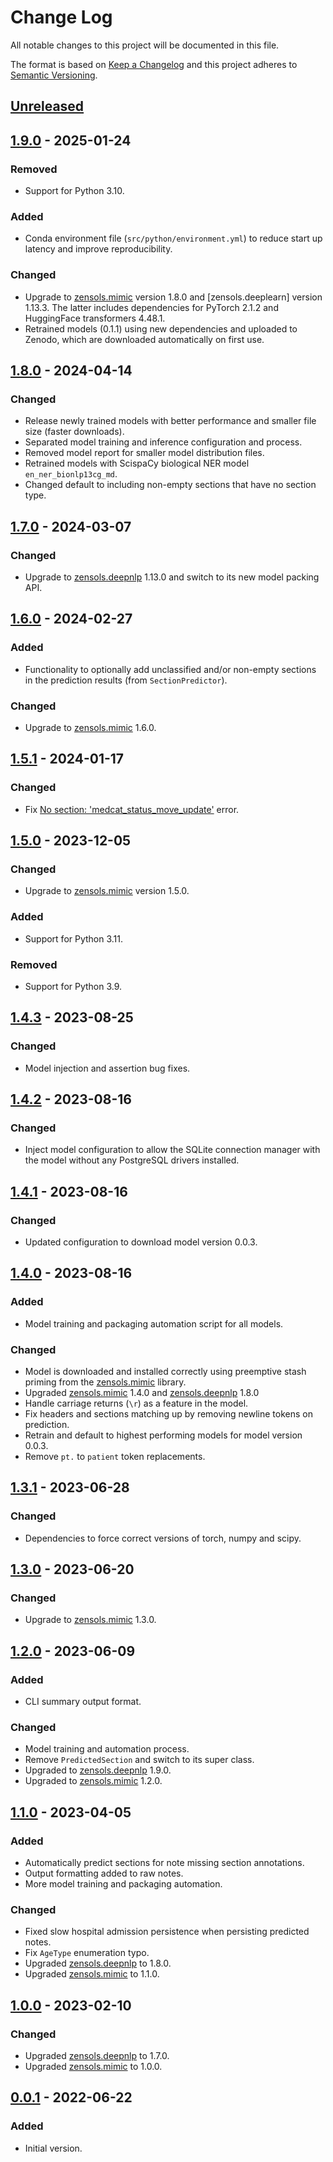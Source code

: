 # Change Log
All notable changes to this project will be documented in this file.

The format is based on [Keep a Changelog](http://keepachangelog.com/)
and this project adheres to [Semantic Versioning](http://semver.org/).


## [Unreleased]


## [1.9.0] - 2025-01-24
### Removed
- Support for Python 3.10.

### Added
- Conda environment file (`src/python/environment.yml`) to reduce start up
  latency and improve reproducibility.

### Changed
- Upgrade to [zensols.mimic] version 1.8.0 and [zensols.deeplearn] version
  1.13.3.  The latter includes dependencies for PyTorch 2.1.2 and HuggingFace
  transformers 4.48.1.
- Retrained models (0.1.1) using new dependencies and uploaded to Zenodo, which
  are downloaded automatically on first use.


## [1.8.0] - 2024-04-14
### Changed
- Release newly trained models with better performance and smaller file size
  (faster downloads).
- Separated model training and inference configuration and process.
- Removed model report for smaller model distribution files.
- Retrained models with ScispaCy biological NER model `en_ner_bionlp13cg_md`.
- Changed default to including non-empty sections that have no section type.


## [1.7.0] - 2024-03-07
### Changed
- Upgrade to [zensols.deepnlp] 1.13.0 and switch to its new model packing API.


## [1.6.0] - 2024-02-27
### Added
- Functionality to optionally add unclassified and/or non-empty sections in the
  prediction results (from `SectionPredictor`).

### Changed
- Upgrade to [zensols.mimic] 1.6.0.


## [1.5.1] - 2024-01-17
### Changed
- Fix [No section: 'medcat_status_move_update'] error.


## [1.5.0] - 2023-12-05
### Changed
- Upgrade to [zensols.mimic] version 1.5.0.

### Added
- Support for Python 3.11.

### Removed
- Support for Python 3.9.


## [1.4.3] - 2023-08-25
### Changed
- Model injection and assertion bug fixes.


## [1.4.2] - 2023-08-16
### Changed
- Inject model configuration to allow the SQLite connection manager with the
  model without any PostgreSQL drivers installed.


## [1.4.1] - 2023-08-16
### Changed
- Updated configuration to download model version 0.0.3.


## [1.4.0] - 2023-08-16
### Added
- Model training and packaging automation script for all models.

### Changed
- Model is downloaded and installed correctly using preemptive stash priming
  from the [zensols.mimic] library.
- Upgraded [zensols.mimic] 1.4.0 and [zensols.deepnlp] 1.8.0
- Handle carriage returns (`\r`) as a feature in the model.
- Fix headers and sections matching up by removing newline tokens on
  prediction.
- Retrain and default to highest performing models for model version 0.0.3.
- Remove `pt.` to `patient` token replacements.


## [1.3.1] - 2023-06-28
### Changed
- Dependencies to force correct versions of torch, numpy and scipy.


## [1.3.0] - 2023-06-20
### Changed
- Upgrade to [zensols.mimic] 1.3.0.


## [1.2.0] - 2023-06-09
### Added
- CLI summary output format.

### Changed
- Model training and automation process.
- Remove `PredictedSection` and switch to its super class.
- Upgraded to [zensols.deepnlp] 1.9.0.
- Upgraded to [zensols.mimic] 1.2.0.


## [1.1.0] - 2023-04-05
### Added
- Automatically predict sections for note missing section annotations.
- Output formatting added to raw notes.
- More model training and packaging automation.

### Changed
- Fixed slow hospital admission persistence when persisting predicted notes.
- Fix `AgeType` enumeration typo.
- Upgraded [zensols.deepnlp] to 1.8.0.
- Upgraded [zensols.mimic] to 1.1.0.


## [1.0.0] - 2023-02-10
### Changed
- Upgraded [zensols.deepnlp] to 1.7.0.
- Upgraded [zensols.mimic] to 1.0.0.


## [0.0.1] - 2022-06-22
### Added
- Initial version.


<!-- links -->
[Unreleased]: https://github.com/plandes/mimicsid/compare/v1.9.0...HEAD
[1.9.0]: https://github.com/plandes/mimicsid/compare/v1.8.0...v1.9.0
[1.8.0]: https://github.com/plandes/mimicsid/compare/v1.7.0...v1.8.0
[1.7.0]: https://github.com/plandes/mimicsid/compare/v1.6.0...v1.7.0
[1.6.0]: https://github.com/plandes/mimicsid/compare/v1.5.1...v1.6.0
[1.5.1]: https://github.com/plandes/mimicsid/compare/v1.5.0...v1.5.1
[1.5.0]: https://github.com/plandes/mimicsid/compare/v1.4.3...v1.5.0
[1.4.3]: https://github.com/plandes/mimicsid/compare/v1.4.2...v1.4.3
[1.4.2]: https://github.com/plandes/mimicsid/compare/v1.4.1...v1.4.2
[1.4.1]: https://github.com/plandes/mimicsid/compare/v1.4.0...v1.4.1
[1.4.0]: https://github.com/plandes/mimicsid/compare/v1.3.1...v1.4.0
[1.3.1]: https://github.com/plandes/mimicsid/compare/v1.3.0...v1.3.1
[1.3.0]: https://github.com/plandes/mimicsid/compare/v1.2.0...v1.3.0
[1.2.0]: https://github.com/plandes/mimicsid/compare/v1.1.0...v1.2.0
[1.1.0]: https://github.com/plandes/mimicsid/compare/v1.0.0...v1.1.0
[1.0.0]: https://github.com/plandes/mimicsid/compare/v0.0.1...v1.0.0
[0.0.1]: https://github.com/plandes/mimicsid/compare/v0.0.0...v0.0.1

[zensols.deepnlp]: https://github.com/plandes/deepnlp
[zensols.mimic]: https://github.com/plandes/mimic
[No section: 'medcat_status_move_update']: https://github.com/plandes/mimicsid/issues/2
